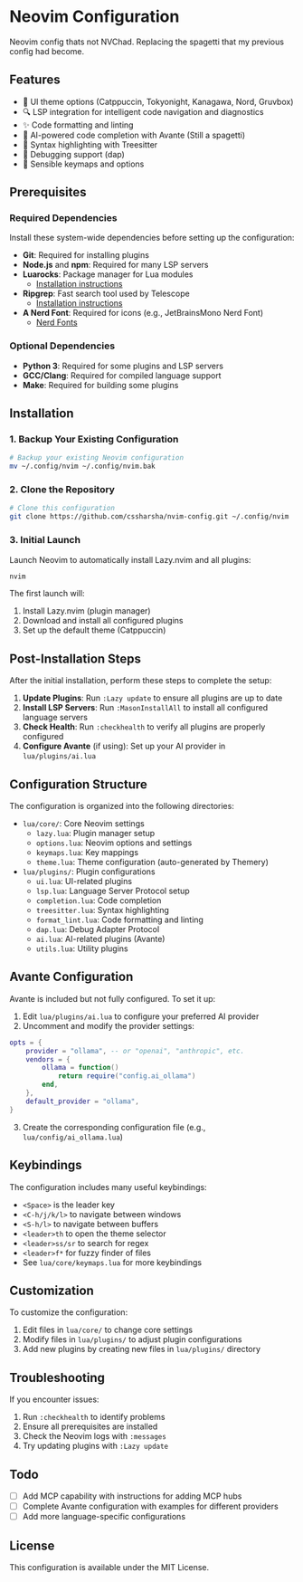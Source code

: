 # Neovim Configuration

Neovim config thats not NVChad. Replacing the spagetti that my previous config had become.

## Features

- 🎨 UI theme options (Catppuccin, Tokyonight, Kanagawa, Nord, Gruvbox)
- 🔍 LSP integration for intelligent code navigation and diagnostics
- ✨ Code formatting and linting
- 🧠 AI-powered code completion with Avante (Still a spagetti)
- 🌲 Syntax highlighting with Treesitter
- 🐞 Debugging support (dap)
- 🔧 Sensible keymaps and options

## Prerequisites

### Required Dependencies

Install these system-wide dependencies before setting up the configuration:

- **Git**: Required for installing plugins
- **Node.js** and **npm**: Required for many LSP servers
- **Luarocks**: Package manager for Lua modules
  - [Installation instructions](https://luarocks.org/)
- **Ripgrep**: Fast search tool used by Telescope
  - [Installation instructions](https://github.com/BurntSushi/ripgrep?tab=readme-ov-file#installation)
- **A Nerd Font**: Required for icons (e.g., JetBrainsMono Nerd Font)
  - [Nerd Fonts](https://www.nerdfonts.com/font-downloads)

### Optional Dependencies

- **Python 3**: Required for some plugins and LSP servers
- **GCC/Clang**: Required for compiled language support
- **Make**: Required for building some plugins

## Installation

### 1. Backup Your Existing Configuration

```bash
# Backup your existing Neovim configuration
mv ~/.config/nvim ~/.config/nvim.bak
```

### 2. Clone the Repository

```bash
# Clone this configuration
git clone https://github.com/cssharsha/nvim-config.git ~/.config/nvim
```

### 3. Initial Launch

Launch Neovim to automatically install Lazy.nvim and all plugins:

```bash
nvim
```

The first launch will:
1. Install Lazy.nvim (plugin manager)
2. Download and install all configured plugins
3. Set up the default theme (Catppuccin)

## Post-Installation Steps

After the initial installation, perform these steps to complete the setup:

1. **Update Plugins**: Run `:Lazy update` to ensure all plugins are up to date
2. **Install LSP Servers**: Run `:MasonInstallAll` to install all configured language servers
3. **Check Health**: Run `:checkhealth` to verify all plugins are properly configured
4. **Configure Avante** (if using): Set up your AI provider in `lua/plugins/ai.lua`

## Configuration Structure

The configuration is organized into the following directories:

- `lua/core/`: Core Neovim settings
  - `lazy.lua`: Plugin manager setup
  - `options.lua`: Neovim options and settings
  - `keymaps.lua`: Key mappings
  - `theme.lua`: Theme configuration (auto-generated by Themery)
- `lua/plugins/`: Plugin configurations
  - `ui.lua`: UI-related plugins
  - `lsp.lua`: Language Server Protocol setup
  - `completion.lua`: Code completion
  - `treesitter.lua`: Syntax highlighting
  - `format_lint.lua`: Code formatting and linting
  - `dap.lua`: Debug Adapter Protocol
  - `ai.lua`: AI-related plugins (Avante)
  - `utils.lua`: Utility plugins

## Avante Configuration

Avante is included but not fully configured. To set it up:

1. Edit `lua/plugins/ai.lua` to configure your preferred AI provider
2. Uncomment and modify the provider settings:

```lua
opts = {
    provider = "ollama", -- or "openai", "anthropic", etc.
    vendors = {
        ollama = function()
            return require("config.ai_ollama")
        end,
    },
    default_provider = "ollama",
}
```

3. Create the corresponding configuration file (e.g., `lua/config/ai_ollama.lua`)

## Keybindings

The configuration includes many useful keybindings:

- `<Space>` is the leader key
- `<C-h/j/k/l>` to navigate between windows
- `<S-h/l>` to navigate between buffers
- `<leader>th` to open the theme selector
- `<leader>ss/sr` to search for regex
- `<leader>f*` for fuzzy finder of files
- See `lua/core/keymaps.lua` for more keybindings

## Customization

To customize the configuration:

1. Edit files in `lua/core/` to change core settings
2. Modify files in `lua/plugins/` to adjust plugin configurations
3. Add new plugins by creating new files in `lua/plugins/` directory

## Troubleshooting

If you encounter issues:

1. Run `:checkhealth` to identify problems
2. Ensure all prerequisites are installed
3. Check the Neovim logs with `:messages`
4. Try updating plugins with `:Lazy update`

## Todo

- [ ] Add MCP capability with instructions for adding MCP hubs
- [ ] Complete Avante configuration with examples for different providers
- [ ] Add more language-specific configurations

## License

This configuration is available under the MIT License.
